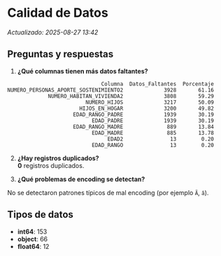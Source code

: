 # Calidad de Datos

_Actualizado: 2025-08-27 13:42_



## Preguntas y respuestas

1. **¿Qué columnas tienen más datos faltantes?**

```
                              Columna  Datos_Faltantes  Porcentaje
NUMERO_PERSONAS_APORTE_SOSTENIMIENTO2             3928       61.16
             NUMERO_HABITAN_VIVIENDA2             3808       59.29
                         NUMERO_HIJOS             3217       50.09
                       HIJOS_EN_HOGAR             3200       49.82
                     EDAD_RANGO_PADRE             1939       30.19
                           EDAD_PADRE             1939       30.19
                     EDAD_RANGO_MADRE              889       13.84
                           EDAD_MADRE              885       13.78
                                EDAD2               13        0.20
                           EDAD_RANGO               13        0.20
```



2. **¿Hay registros duplicados?**  
**0** registros duplicados.



3. **¿Qué problemas de encoding se detectan?**

No se detectaron patrones típicos de mal encoding (por ejemplo `Ã`, `â`).



## Tipos de datos

- **int64**: 153
- **object**: 66
- **float64**: 12